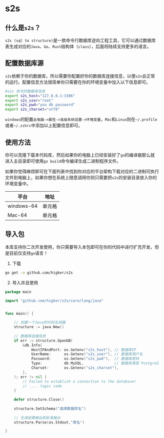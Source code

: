 # s2s

## 什么是`s2s`？
`s2s (sql to structure)`是一款命令行数据库逆向工程工具，它可以通过数据库表生成对应的`Java`、`Go`、`Rust`结构体（`class`），后面将陆续支持更多的语言。

## 配置数据库源

`s2s`依赖于你的数据库，所以需要你配置好你的数据库连接信息，以便`s2s`会正常的运行。配置信息方法很简单你只需要在你的环境变量中加入以下信息即可。


```bash
#s2s 命令的数据库信息
export s2s_host="127.0.0.1:3306"
export s2s_user="root"
export s2s_pwd="you db password"
export s2s_charset="utf8"
```

`windows`的配置`此电脑->属性->高级系统设置->环境变量`，`Mac`和`Linux`则在`~/.profile`或者`~/.zshrc`中添加以上配置信息即可。

## 使用方法

你可以克隆下载本代码库，然后如果你的电脑上已经安装好了`go`的编译器那么就进入主目录即可使用`go build`命令编译生成二进制程序文件。

如果你觉得麻烦即可在下面列表中找到你对应的平台架构下载对应的二进制可执行文件到电脑上，如果你想在系统上随意调用你则只需要把`s2s`的安装目录放入你的环境变量中。

|  平台   | 地址  |
|  ----  | ----  |
| windows-64  | 单元格 |
| Mac-64  | 单元格 |

## 导入包

本库支持你二次开发使用，你只需要导入本包即可在你的代码中进行扩充开发，但是目前仅支持`go`语言！

1. 下载

```bash
go get -u github.com/higker/s2s
```

2. 导入并且使用

```go
package main

import "github.com/higker/s2s/core/lang/java"


func main() {

    // 创建一个Java的代码生成器
    structure := java.New()
    
    // 数据库连接信息
    if err := structure.OpenDB(
        &db.Info{
            HostIPAndPort: os.Getenv("s2s_host"), // 数据库IP
            UserName:      os.Getenv("s2s_user"), // 数据库用户名
            Password:      os.Getenv("s2s_pwd"),  // 数据库密码
            Type:          db.MySQL,              // 数据库类型 PostgreSQL Oracle
            Charset:       os.Getenv("s2s_charset"),
        },
    ); err != nil {
        // Failed to establish a connection to the database!
        // .... logic code
    }
		
    defer structure.Close()
    
    structure.SetSchema("选择数据库名")
    
    // 生成结果输出到标准输出
    structure.Parse(os.Stdout,"表名")

}
```
